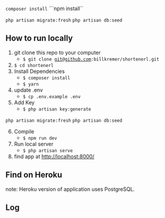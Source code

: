 




```composer install```
```npm install``

```php artisan migrate:fresh```
```php artisan db:seed```

## How to run locally

1. git clone this repo to your computer
    * <code>$ git clone git@github.com:billkremer/shortenerl.git</code>
2. <code>$ cd shortenerl</code>
3. Install Dependencies
    * <code>$ composer install</code>
    * <code>$ yarn</code>
4. update .env
    * <code>$ cp .env.example .env</code>
5. Add Key
    * <code>$ php artisan key:generate</code>

```php artisan migrate:fresh```
```php artisan db:seed```


6. Compile
    * <code>$ npm run dev</code>
7. Run local server
    * <code>$ php artisan serve</code>
8. find app at [http://localhost:8000/](http://localhost:8000/)


## Find on Heroku

note: Heroku version of application uses PostgreSQL.

## Log
